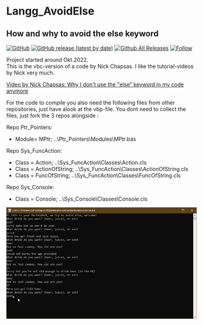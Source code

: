 # Langg_AvoidElse  
## How and why to avoid the else keyword    

[![GitHub](https://img.shields.io/github/license/OlimilO1402/Langg_AvoidElse?style=plastic)](https://github.com/OlimilO1402/Langg_AvoidElse/blob/master/LICENSE) 
[![GitHub release (latest by date)](https://img.shields.io/github/v/release/OlimilO1402/Langg_AvoidElse?style=plastic)](https://github.com/OlimilO1402/Langg_AvoidElse/releases/latest)
[![Github All Releases](https://img.shields.io/github/downloads/OlimilO1402/Langg_AvoidElse/total.svg)](https://github.com/OlimilO1402/Langg_AvoidElse/releases/download/v1.0.9/BarTenderAvoidsElse_v1.0.9.zip)
[![Follow](https://img.shields.io/github/followers/OlimilO1402.svg?style=social&label=Follow&maxAge=2592000)](https://github.com/OlimilO1402/Langg_AvoidElse/watchers)

Project started around Okt.2022.  
This is the vbc-version of a code by Nick Chapsas. I like the tutorial-videos by Nick very much.  

[Video by Nick Chapsas: Why I don't use the "else" keyword in my code anymore](https://www.youtube.com/watch?v=_ougvb8mT7k)

For the code to compile you also need the following files from other repositories, just have alook at the vbp-file.
You dont need to collect the files, just fork the 3 repos alongside :

Repo Ptr_Pointers:
* Module= MPtr;            ..\Ptr_Pointers\Modules\MPtr.bas

Repo Sys_FuncAction:
* Class = Action;          ..\Sys_FuncAction\Classes\Action.cls
* Class = ActionOfString;  ..\Sys_FuncAction\Classes\ActionOfString.cls
* Class = FuncOfString;    ..\Sys_FuncAction\Classes\FuncOfString.cls

Repo Sys_Console:
* Class = Console;         ..\Sys_Console\Classes\Console.cls

![BartenderAvoidElse Image](Resources/BartenderAvoidElse.png "BartenderAvoidElse Image")
